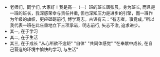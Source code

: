 - 老师们，同学们, 大家好！我是高一（一）班的班长唐张晨。身为班长, 而且是一班的班长，我深感荣幸与责任并重, 但也深知压力是进步的引擎，而一班作为年级的旗帜，更应砥砺前行, 博学笃志。古语有云：“有志者，事竟成。”所以我代表一班在此庄重地立下三项承诺，明志前行, 矢志不渝, 追求进步。
- 其一, 在于学习
- 其二, 在于生活
- 其三, 在于成长 "从心所欲不逾矩" "自律" "共同体感觉" "在奉献中成长, 在自己营造的环境中愉快的学习, 与生活"
